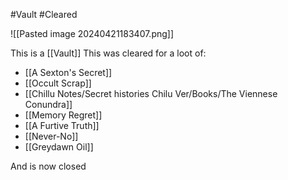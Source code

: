 #Vault #Cleared 

![[Pasted image 20240421183407.png]]

This is a [[Vault]]
This was cleared for a loot of:
- [[A Sexton's Secret]]
- [[Occult Scrap]]
- [[Chillu Notes/Secret histories Chilu Ver/Books/The Viennese Conundra]]
- [[Memory Regret]]
- [[A Furtive Truth]]
- [[Never-No]]
- [[Greydawn Oil]]

And is now closed